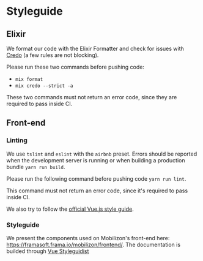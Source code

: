 # Styleguide

## Elixir

We format our code with the Elixir Formatter and check for issues with [Credo](https://github.com/rrrene/credo) (a few rules are not blocking).

Please run these two commands before pushing code:

 * `mix format`
 * `mix credo --strict -a`
 
These two commands must not return an error code, since they are required to pass inside CI.

## Front-end

### Linting

We use `tslint` and `eslint` with the `airbnb` preset.
Errors should be reported when the development server is running or when building a production bundle `yarn run build`.

Please run the following command before pushing code `yarn run lint`.

This command must not return an error code, since it's required to pass inside CI.

We also try to follow the [official Vue.js style guide](https://vuejs.org/v2/style-guide/).

### Styleguide

We present the components used on Mobilizon's front-end here: https://framasoft.frama.io/mobilizon/frontend/. The documentation is builded through [Vue Styleguidist](https://vue-styleguidist.github.io/)

